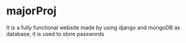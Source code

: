 # majorProj
It is a fully functional website made by using django and mongoDB as database, it is used to store passwords
